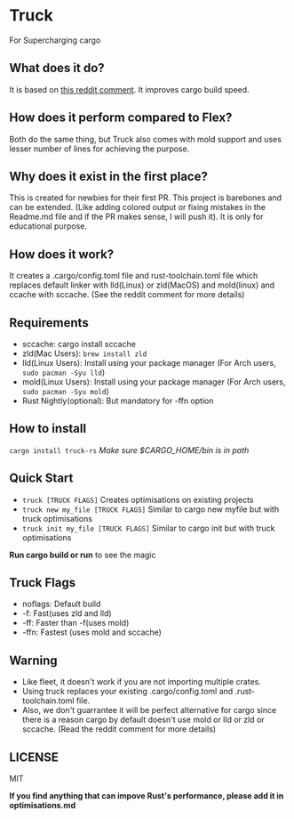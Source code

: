  # Truck
 For Supercharging cargo

 ## What does it do?
 It is based on [this reddit comment](https://www.reddit.com/r/rust/comments/ua09tc/comment/i5w7n6g/?utm_source=share&utm_medium=web2x&context=3). It improves cargo build speed.

 ## How does it perform compared to Flex?
 Both do the same thing, but Truck also comes with mold support and uses lesser number of lines for achieving the purpose.

 ## Why does it exist in the first place?
 This is created for newbies for their first PR. This project is barebones and can be extended. (Like adding colored output or fixing mistakes in the Readme.md file and if the PR makes sense, I will push it). It is only for educational purpose.

 ## How does it work?
 It creates a .cargo/config.toml file and rust-toolchain.toml file which replaces default linker with lld(Linux) or zld(MacOS) and mold(linux) and ccache with sccache.  (See the reddit comment for more details)

 ## Requirements
 - sccache: cargo install sccache
 - zld(Mac Users): `brew install zld`
 - lld(Linux Users): Install using your package manager (For Arch users, `sudo pacman -Syu lld`)
 - mold(Linux Users): Install using your package manager (For Arch users, `sudo pacman -Syu mold`)
 - Rust Nightly(optional): But mandatory for -ffn option
 
 ## How to install
 `cargo install truck-rs`
 *Make sure $CARGO_HOME/bin is in path*
 
 ## Quick Start
 - `truck [TRUCK FLAGS]` Creates optimisations on existing projects
 - `truck new my_file [TRUCK FLAGS]` Similar to cargo new myfile but with truck optimisations
 - `truck init my_file [TRUCK FLAGS]` Similar to cargo init but with truck optimisations

 **Run cargo build or run** to see the magic

 ## Truck Flags
 - noflags: Default build
 - -f: Fast(uses zld and lld)
 - -ff: Faster than -f(uses mold)
 - -ffn: Fastest (uses mold and sccache)

 ## Warning
 - Like fleet, it doesn't work if you are not importing multiple crates.
 - Using truck replaces your existing .cargo/config.toml and .rust-toolchain.toml file.
 - Also, we don't guarrantee it will be perfect alternative for cargo since there is a reason cargo by default doesn't use mold or lld or zld or sccache. (Read the reddit comment for more details)

 ## LICENSE
 MIT

 **If you find anything that can impove Rust's performance, please add it in optimisations.md**
